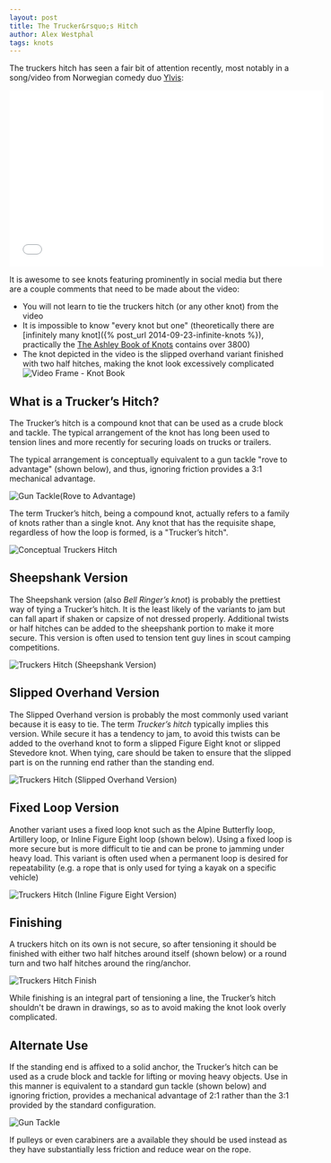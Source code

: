 ```yaml
---
layout: post
title: The Trucker&rsquo;s Hitch
author: Alex Westphal
tags: knots
---
```


The truckers hitch has seen a fair bit of attention recently, most notably in a song/video from Norwegian comedy duo
[Ylvis](http://en.wikipedia.org/wiki/Ylvis):

<iframe width="560" height="315" src="//www.youtube.com/embed/TUHgGK-tImY" frameborder="0" allowfullscreen></iframe>


It is awesome to see knots featuring prominently in social media but there are a couple comments that need to be made
about the video:

- You will not learn to tie the truckers hitch (or any other knot) from the video
- It is impossible to know "every knot but one" (theoretically there are [infinitely many knot]({% post_url 2014-09-23-infinite-knots %}),
practically the [The Ashley Book of Knots](http://en.wikipedia.org/wiki/The_Ashley_Book_of_Knots) contains over 3800)
- The knot depicted in the video is the slipped overhand variant finished with two half hitches, making the knot look
excessively complicated ![Video Frame - Knot Book](/images/ylvis-book-figure-eight.png)

## What is a Trucker&rsquo;s Hitch?

The Trucker&rsquo;s hitch is a compound knot that can be used as a crude block and tackle. The typical arrangement of
the knot has long been used to tension lines and more recently for securing loads on trucks or trailers.

The typical arrangement is conceptually equivalent to a gun tackle "rove to advantage" (shown below), and thus, ignoring
friction provides a 3:1 mechanical advantage.

![Gun Tackle(Rove to Advantage)](/knots/gun-tackle-rove-to-advantage.svg)

The term Trucker&rsquo;s hitch, being a compound knot, actually refers to a family of knots rather than a single knot.
Any knot that has the requisite shape, regardless of how the loop is formed, is a "Trucker&rsquo;s hitch".

![Conceptual Truckers Hitch](/knots/truckers-hitch-concept.svg)

## Sheepshank Version

The Sheepshank version (also *Bell Ringer&rsquo;s knot*) is probably the prettiest way of tying a Trucker&rsquo;s hitch.
It is the least likely of the variants to jam but can fall apart if shaken or capsize of not dressed properly. Additional
twists or half hitches can be added to the sheepshank portion to make it more secure. This version is often used to
tension tent guy lines in scout camping competitions.

![Truckers Hitch (Sheepshank Version)](/knots/truckers-hitch-sheep-shank.svg)

## Slipped Overhand Version

The Slipped Overhand version is probably the most commonly used variant because it is easy to tie. The term
*Trucker&rsquo;s hitch* typically implies this version. While secure it has a tendency to jam, to avoid this twists can
be added to the overhand knot to form a slipped Figure Eight knot or slipped Stevedore knot. When tying, care should be
taken to ensure that the slipped part is on the running end rather than the standing end.


![Truckers Hitch (Slipped Overhand Version)](/knots/truckers-hitch-slipped-overhand.svg)

## Fixed Loop Version

Another variant uses a fixed loop knot such as the Alpine Butterfly loop, Artillery loop, or Inline Figure Eight loop
(shown below). Using a fixed loop is more secure but is more difficult to tie and can be prone to jamming under heavy
load. This variant is often used when a permanent loop is desired for repeatability (e.g. a rope that is only used for
tying a kayak on a specific vehicle)

![Truckers Hitch (Inline Figure Eight Version)](/knots/truckers-hitch-inline-eight.svg)

## Finishing

A truckers hitch on its own is not secure, so after tensioning it should be finished with either two half hitches around
itself (shown below) or a round turn and two half hitches around the ring/anchor.

![Truckers Hitch Finish](/knots/truckers-hitch-finish.svg)

While finishing is an integral part of tensioning a line, the Trucker&rsquo;s hitch shouldn't be drawn in drawings, so
as to avoid making the knot look overly complicated.

## Alternate Use

If the standing end is affixed to a solid anchor, the Trucker&rsquo;s hitch can be used as a crude block and tackle for
lifting or moving heavy objects. Use in this manner is equivalent to a standard gun tackle (shown below) and ignoring
friction, provides a mechanical advantage of 2:1 rather than the 3:1 provided by the standard configuration.

![Gun Tackle](/knots/gun-tackle.svg)

If pulleys or even carabiners are a available they should be used instead as they have substantially less friction and
reduce wear on the rope.